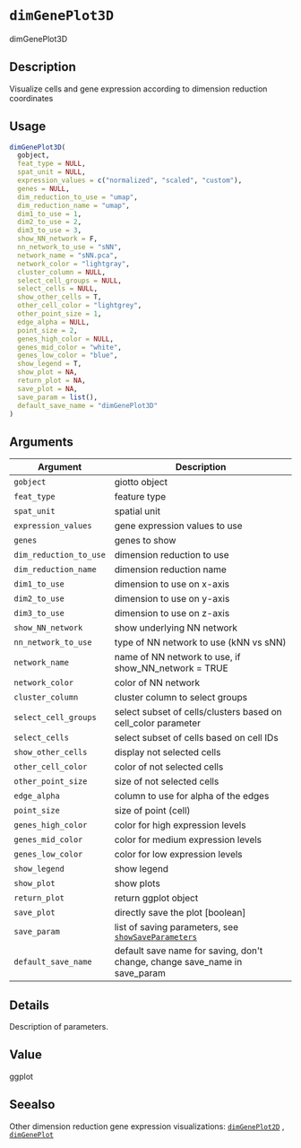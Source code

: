 # `dimGenePlot3D`

dimGenePlot3D


## Description

Visualize cells and gene expression according to dimension reduction coordinates


## Usage

```r
dimGenePlot3D(
  gobject,
  feat_type = NULL,
  spat_unit = NULL,
  expression_values = c("normalized", "scaled", "custom"),
  genes = NULL,
  dim_reduction_to_use = "umap",
  dim_reduction_name = "umap",
  dim1_to_use = 1,
  dim2_to_use = 2,
  dim3_to_use = 3,
  show_NN_network = F,
  nn_network_to_use = "sNN",
  network_name = "sNN.pca",
  network_color = "lightgray",
  cluster_column = NULL,
  select_cell_groups = NULL,
  select_cells = NULL,
  show_other_cells = T,
  other_cell_color = "lightgrey",
  other_point_size = 1,
  edge_alpha = NULL,
  point_size = 2,
  genes_high_color = NULL,
  genes_mid_color = "white",
  genes_low_color = "blue",
  show_legend = T,
  show_plot = NA,
  return_plot = NA,
  save_plot = NA,
  save_param = list(),
  default_save_name = "dimGenePlot3D"
)
```


## Arguments

Argument      |Description
------------- |----------------
`gobject`     |     giotto object
`feat_type`     |     feature type
`spat_unit`     |     spatial unit
`expression_values`     |     gene expression values to use
`genes`     |     genes to show
`dim_reduction_to_use`     |     dimension reduction to use
`dim_reduction_name`     |     dimension reduction name
`dim1_to_use`     |     dimension to use on x-axis
`dim2_to_use`     |     dimension to use on y-axis
`dim3_to_use`     |     dimension to use on z-axis
`show_NN_network`     |     show underlying NN network
`nn_network_to_use`     |     type of NN network to use (kNN vs sNN)
`network_name`     |     name of NN network to use, if show_NN_network = TRUE
`network_color`     |     color of NN network
`cluster_column`     |     cluster column to select groups
`select_cell_groups`     |     select subset of cells/clusters based on cell_color parameter
`select_cells`     |     select subset of cells based on cell IDs
`show_other_cells`     |     display not selected cells
`other_cell_color`     |     color of not selected cells
`other_point_size`     |     size of not selected cells
`edge_alpha`     |     column to use for alpha of the edges
`point_size`     |     size of point (cell)
`genes_high_color`     |     color for high expression levels
`genes_mid_color`     |     color for medium expression levels
`genes_low_color`     |     color for low expression levels
`show_legend`     |     show legend
`show_plot`     |     show plots
`return_plot`     |     return ggplot object
`save_plot`     |     directly save the plot [boolean]
`save_param`     |     list of saving parameters, see [`showSaveParameters`](#showsaveparameters)
`default_save_name`     |     default save name for saving, don't change, change save_name in save_param


## Details

Description of parameters.


## Value

ggplot


## Seealso

Other dimension reduction gene expression visualizations:
 [`dimGenePlot2D`](#dimgeneplot2d) ,
 [`dimGenePlot`](#dimgeneplot)


